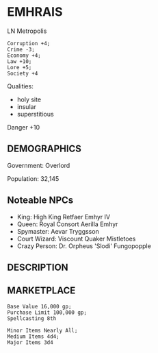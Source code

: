 # EMHRAIS
LN Metropolis

```
Corruption +4; 
Crime -3; 
Economy +4; 
Law +10; 
Lore +5; 
Society +4
```

Qualities: 
- holy site
- insular
- superstitious

Danger +10

## DEMOGRAPHICS

Government: Overlord

Population: 32,145

## Noteable NPCs
- King: High King Retfaer Emhyr IV
- Queen: Royal Consort Aerilla Emhyr 
- Spymaster: Aevar Tryggsson
- Court Wizard: Viscount Quaker Mistletoes
- Crazy Person: Dr. Orpheus 'Slodi' Fungopopple


## DESCRIPTION


## MARKETPLACE

```
Base Value 16,000 gp; 
Purchase Limit 100,000 gp; 
Spellcasting 8th
```

```
Minor Items Nearly All; 
Medium Items 4d4; 
Major Items 3d4
```